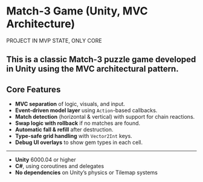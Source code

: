 # Match-3 Game (Unity, MVC Architecture)

PROJECT IN MVP STATE, ONLY CORE

This is a classic Match-3 puzzle game developed in **Unity** using the **MVC** architectural pattern.
---

## Core Features

- **MVC separation** of logic, visuals, and input.
- **Event-driven model layer** using `Action`-based callbacks.
- **Match detection** (horizontal & vertical) with support for chain reactions.
- **Swap logic with rollback** if no matches are found.
- **Automatic fall & refill** after destruction.
- **Type-safe grid handling** with `Vector2Int` keys.
- **Debug UI overlays** to show gem types in each cell.

---

- **Unity** 6000.04 or higher  
- **C#**, using coroutines and delegates  
- **No dependencies** on Unity’s physics or Tilemap systems  



